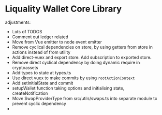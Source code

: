 # Liquality Wallet Core Library

adjustments:

- Lots of TODOS
- Comment out ledger related
- Move from Vue emitter to node event emitter
- Remove cyclical dependencies on store, by using getters from store in actions instead of from utility
- Add direct-vuex and export store. Add subscription to exported store.
- Remove direct cyclical dependency by doing dynamic require in cryptoassets
- Add types to state at types.ts
- Use direct vuex to make commits by using `rootActionContext`
- Add setInitialState and commit 
- setupWallet function taking options and initialising state, createNotification
- Move SwapProviderType from  src/utils/swaps.ts into separate module to prevent cyclic dependency
- 